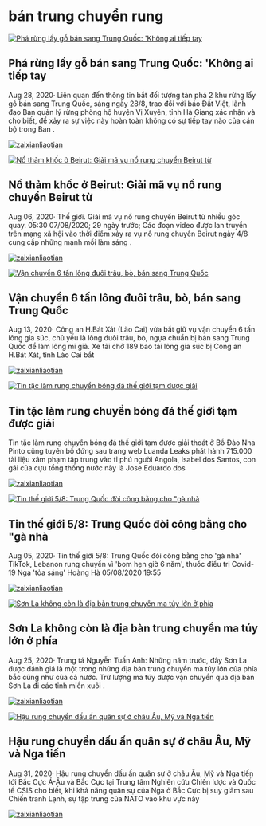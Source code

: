 # bán trung chuyển rung
<a href="https://mnn.zoosnet.net/LR/Chatpre.aspx?id=MNN94995150&p=https://topgrinding.com/" target="_blank">![Phá rừng lấy gỗ bán sang Trung Quốc: 'Không ai tiếp tay ](https://github.com/technlg/images/blob/main/59.jpg)</a>
## Phá rừng lấy gỗ bán sang Trung Quốc: 'Không ai tiếp tay 
Aug 28, 2020· Liên quan đến thông tin bắt đối tượng tàn phá 2 khu rừng lấy gỗ bán sang Trung Quốc, sáng ngày 28/8, trao đổi với báo Đất Việt, lãnh đạo Ban quản lý rừng phòng hộ huyện Vị Xuyên, tỉnh Hà Giang xác nhận và cho biết, để xảy ra sự việc này hoàn toàn không có sự tiếp tay nào của cán bộ trong Ban .
<a href="https://mnn.zoosnet.net/LR/Chatpre.aspx?id=MNN94995150&p=https://topgrinding.com/" target="_blank"><img src="https://github.com/technlg/images/raw/main/chat11.jpg" alt="zaixianliaotian"/></a><a href="//whatsapp.shibangsoft.com/WhatsApp.php" ><img src="https://github.com/technlg/images/raw/main/chat11.png" alt=""></a>
<a href="https://mnn.zoosnet.net/LR/Chatpre.aspx?id=MNN94995150&p=https://topgrinding.com/" target="_blank">![Nổ thảm khốc ở Beirut: Giải mã vụ nổ rung chuyển Beirut từ ](https://github.com/technlg/images/blob/main/44.jpg)</a>
## Nổ thảm khốc ở Beirut: Giải mã vụ nổ rung chuyển Beirut từ 
Aug 06, 2020· Thế giới. Giải mã vụ nổ rung chuyển Beirut từ nhiều góc quay. 05:30 07/08/2020; 29 ngày trước; Các đoạn video được lan truyền trên mạng xã hội vào thời điểm xảy ra vụ nổ rung chuyển Beirut ngày 4/8 cung cấp những manh mối làm sáng .
<a href="https://mnn.zoosnet.net/LR/Chatpre.aspx?id=MNN94995150&p=https://topgrinding.com/" target="_blank"><img src="https://github.com/technlg/images/raw/main/chat11.jpg" alt="zaixianliaotian"/></a><a href="//whatsapp.shibangsoft.com/WhatsApp.php" ><img src="https://github.com/technlg/images/raw/main/chat11.png" alt=""></a>
<a href="https://mnn.zoosnet.net/LR/Chatpre.aspx?id=MNN94995150&p=https://topgrinding.com/" target="_blank">![Vận chuyển 6 tấn lông đuôi trâu, bò, bán sang Trung Quốc ](https://github.com/technlg/images/blob/main/64.jpg)</a>
## Vận chuyển 6 tấn lông đuôi trâu, bò, bán sang Trung Quốc 
Aug 13, 2020· Công an H.Bát Xát (Lào Cai) vừa bắt giữ vụ vận chuyển 6 tấn lông gia súc, chủ yếu là lông đuôi trâu, bò, ngựa chuẩn bị bán sang Trung Quốc để làm lông mi giả. Xe tải chở 189 bao tải lông gia súc bị Công an H.Bát Xát, tỉnh Lào Cai bắt 
<a href="https://mnn.zoosnet.net/LR/Chatpre.aspx?id=MNN94995150&p=https://topgrinding.com/" target="_blank"><img src="https://github.com/technlg/images/raw/main/chat11.jpg" alt="zaixianliaotian"/></a><a href="//whatsapp.shibangsoft.com/WhatsApp.php" ><img src="https://github.com/technlg/images/raw/main/chat11.png" alt=""></a>
<a href="https://mnn.zoosnet.net/LR/Chatpre.aspx?id=MNN94995150&p=https://topgrinding.com/" target="_blank">![Tin tặc làm rung chuyển bóng đá thế giới tạm được giải ](https://github.com/technlg/images/blob/main/61.jpg)</a>
## Tin tặc làm rung chuyển bóng đá thế giới tạm được giải 
Tin tặc làm rung chuyển bóng đá thế giới tạm được giải thoát ở Bồ Đào Nha  Pinto cũng tuyên bố đứng sau trang web Luanda Leaks phát hành 715.000 tài liệu xâm phạm tập trung vào tỉ phú người Angola, Isabel dos Santos, con gái của cựu tổng thống nước này là Jose Eduardo dos 
<a href="https://mnn.zoosnet.net/LR/Chatpre.aspx?id=MNN94995150&p=https://topgrinding.com/" target="_blank"><img src="https://github.com/technlg/images/raw/main/chat11.jpg" alt="zaixianliaotian"/></a><a href="//whatsapp.shibangsoft.com/WhatsApp.php" ><img src="https://github.com/technlg/images/raw/main/chat11.png" alt=""></a>
<a href="https://mnn.zoosnet.net/LR/Chatpre.aspx?id=MNN94995150&p=https://topgrinding.com/" target="_blank">![Tin thế giới 5/8: Trung Quốc đòi công bằng cho "gà nhà ](https://github.com/technlg/images/blob/main/64.jpg)</a>
## Tin thế giới 5/8: Trung Quốc đòi công bằng cho "gà nhà 
Aug 05, 2020· Tin thế giới 5/8: Trung Quốc đòi công bằng cho 'gà nhà' TikTok, Lebanon rung chuyển vì 'bom hẹn giờ 6 năm', thuốc điều trị Covid-19 Nga 'tỏa sáng' Hoàng Hà 05/08/2020 19:55
<a href="https://mnn.zoosnet.net/LR/Chatpre.aspx?id=MNN94995150&p=https://topgrinding.com/" target="_blank"><img src="https://github.com/technlg/images/raw/main/chat11.jpg" alt="zaixianliaotian"/></a><a href="//whatsapp.shibangsoft.com/WhatsApp.php" ><img src="https://github.com/technlg/images/raw/main/chat11.png" alt=""></a>
<a href="https://mnn.zoosnet.net/LR/Chatpre.aspx?id=MNN94995150&p=https://topgrinding.com/" target="_blank">![Sơn La không còn là địa bàn trung chuyển ma túy lớn ở phía ](https://github.com/technlg/images/blob/main/36.jpg)</a>
## Sơn La không còn là địa bàn trung chuyển ma túy lớn ở phía 
Aug 25, 2020· Trung tá Nguyễn Tuấn Anh: Những năm trước, đây Sơn La được đánh giá là một trong những địa bàn trung chuyển ma túy lớn của phía bắc cũng như của cả nước. Trữ lượng ma túy được vận chuyển qua địa bàn Sơn La đi các tỉnh miền xuôi .
<a href="https://mnn.zoosnet.net/LR/Chatpre.aspx?id=MNN94995150&p=https://topgrinding.com/" target="_blank"><img src="https://github.com/technlg/images/raw/main/chat11.jpg" alt="zaixianliaotian"/></a><a href="//whatsapp.shibangsoft.com/WhatsApp.php" ><img src="https://github.com/technlg/images/raw/main/chat11.png" alt=""></a>
<a href="https://mnn.zoosnet.net/LR/Chatpre.aspx?id=MNN94995150&p=https://topgrinding.com/" target="_blank">![Hậu rung chuyển dấu ấn quân sự ở châu Âu, Mỹ và Nga tiến ](https://github.com/technlg/images/blob/main/59.jpg)</a>
## Hậu rung chuyển dấu ấn quân sự ở châu Âu, Mỹ và Nga tiến 
Aug 31, 2020· Hậu rung chuyển dấu ấn quân sự ở châu Âu, Mỹ và Nga tiến tới Bắc Cực  Á-Âu và Bắc Cực tại Trung tâm Nghiên cứu Chiến lược và Quốc tế CSIS cho biết, khi khả năng quân sự của Nga ở Bắc Cực bị suy giảm sau Chiến tranh Lạnh, sự tập trung của NATO vào khu vực này 
<a href="https://mnn.zoosnet.net/LR/Chatpre.aspx?id=MNN94995150&p=https://topgrinding.com/" target="_blank"><img src="https://github.com/technlg/images/raw/main/chat11.jpg" alt="zaixianliaotian"/></a><a href="//whatsapp.shibangsoft.com/WhatsApp.php" ><img src="https://github.com/technlg/images/raw/main/chat11.png" alt=""></a>
